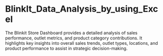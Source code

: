 # BlinkIt_Data_Analysis_by_using_Excel
The Blinkit Store Dashboard provides a detailed analysis of sales performance, outlet metrics, and product category contributions. It highlights key insights into overall sales trends, outlet types, locations, and product performance to assist in strategic decision-making.
